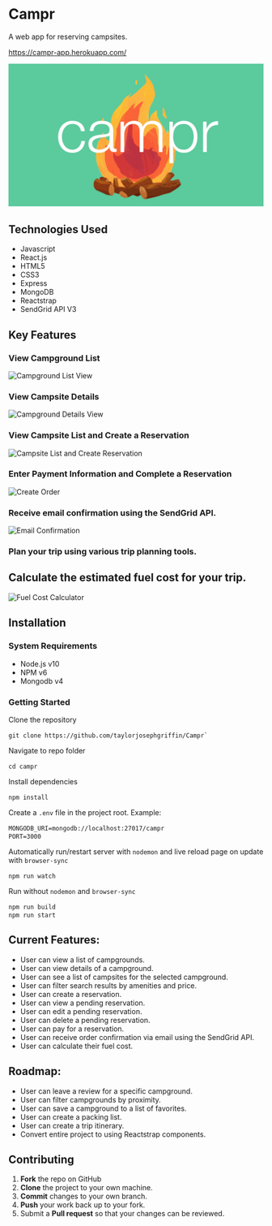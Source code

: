 # Campr
A web app for reserving campsites.

https://campr-app.herokuapp.com/

![Campr Logo](https://github.com/taylorjosephgriffin/Campr/blob/master/screenshots/campr-logo-readme.gif?raw=true)

## Technologies Used

- Javascript
- React.js
- HTML5
- CSS3
- Express
- MongoDB
- Reactstrap
- SendGrid API V3

## Key Features

### View Campground List

![Campground List View](https://github.com/taylorjosephgriffin/Campr/blob/deploy-to-heroku/screenshots/campground-list.gif?raw=true)

### View Campsite Details

![Campground Details View](https://github.com/taylorjosephgriffin/Campr/blob/deploy-to-heroku/screenshots/campground-details-view.gif?raw=true)

### View Campsite List and Create a Reservation

![Campsite List and Create Reservation](https://github.com/taylorjosephgriffin/Campr/blob/deploy-to-heroku/screenshots/campsite-list-confirmation-view.gif?raw=true)

### Enter Payment Information and Complete a Reservation

![Create Order](https://user-images.githubusercontent.com/23637586/43985391-fed6d094-9cbb-11e8-8ed4-a814c70d71d8.gif?raw=true)

### Receive email confirmation using the SendGrid API. 

![Email Confirmation](https://user-images.githubusercontent.com/23637586/44109469-feaddfd8-9fb1-11e8-9f5e-94e8a0ffd07a.jpeg?raw=true)

### Plan your trip using various trip planning tools.

## Calculate the estimated fuel cost for your trip. 

![Fuel Cost Calculator](https://user-images.githubusercontent.com/23637586/44241984-18ddb600-a17c-11e8-8f45-6cc9d0efff74.gif?raw=true)

## Installation

### System Requirements
- Node.js v10
- NPM v6
- Mongodb v4

### Getting Started

Clone the repository
```
git clone https://github.com/taylorjosephgriffin/Campr`
```

Navigate to repo folder
```
cd campr
```

Install dependencies
```
npm install
```

Create a `.env` file in the project root. Example:

```
MONGODB_URI=mongodb://localhost:27017/campr
PORT=3000
```

Automatically run/restart server with `nodemon` and live reload page on update with `browser-sync`
```
npm run watch
```

Run without `nodemon` and `browser-sync`
```
npm run build
npm run start
```

## Current Features:

* User can view a list of campgrounds.
* User can view details of a campground.
* User can see a list of campsites for the selected campground.
* User can filter search results by amenities and price.
* User can create a reservation.
* User can view a pending reservation.
* User can edit a pending reservation.
* User can delete a pending reservation.
* User can pay for a reservation.
* User can receive order confirmation via email using the SendGrid API.
* User can calculate their fuel cost.

## Roadmap:

* User can leave a review for a specific campground.
* User can filter campgrounds by proximity.
* User can save a campground to a list of favorites. 
* User can create a packing list. 
* User can create a trip itinerary.
* Convert entire project to using Reactstrap components. 

## Contributing

1. **Fork** the repo on GitHub
2. **Clone** the project to your own machine.
3. **Commit** changes to your own branch.
4. **Push** your work back up to your fork.
5. Submit a **Pull request** so that your changes can be reviewed. 
